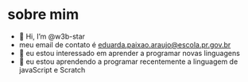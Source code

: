 # sobre mim
- 👋 Hi, I’m @w3b-star
- meu email de contato é eduarda.paixao.araujo@escola.pr.gov.br
- 👀 eu estou interessado em aprender a programar novas linguagens
- 🌱 eu estou aprendendo a programar recentemente a linguagem de javaScript e Scratch

